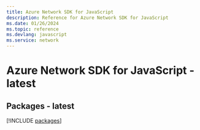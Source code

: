 ```yaml
---
title: Azure Network SDK for JavaScript
description: Reference for Azure Network SDK for JavaScript
ms.date: 01/26/2024
ms.topic: reference
ms.devlang: javascript
ms.service: network
---
```

# Azure Network SDK for JavaScript - latest
## Packages - latest
[!INCLUDE [packages](network-index.md)]
